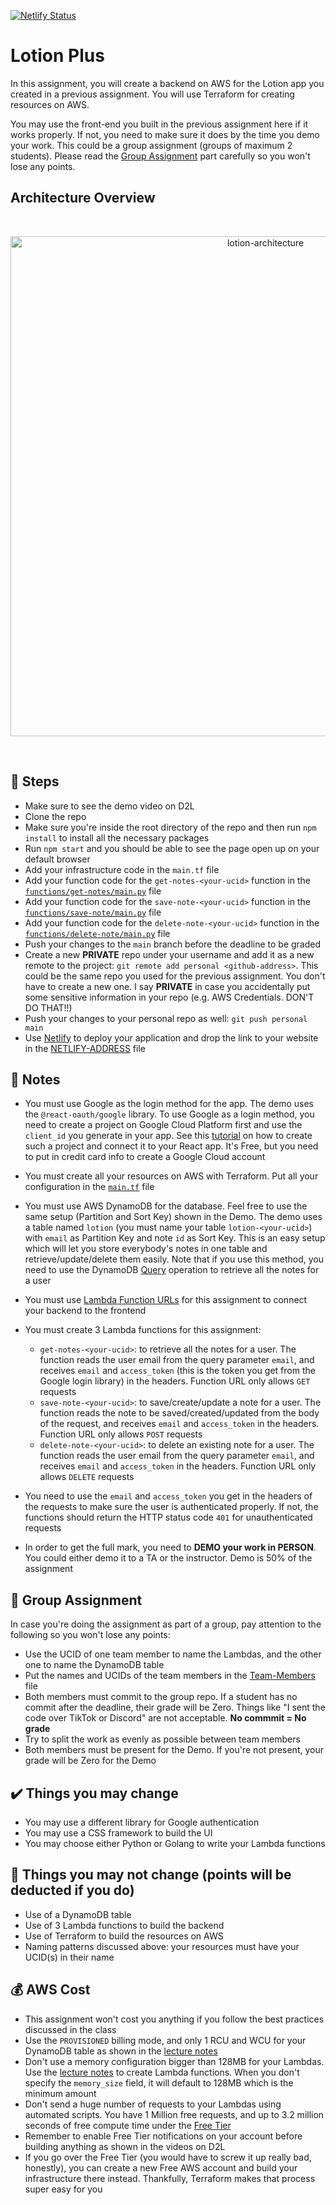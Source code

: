 [![Netlify Status](https://api.netlify.com/api/v1/badges/72ac94d3-68d4-4e13-8c4a-e0cd1d635f52/deploy-status)](https://app.netlify.com/sites/sensational-seahorse-f6f16f/deploys)

# Lotion Plus

In this assignment, you will create a backend on AWS for the Lotion app you created in a previous assignment. You will use Terraform for creating resources on AWS.

You may use the front-end you built in the previous assignment here if it works properly. If not, you need to make sure it does by the time you demo your work. This could be a group assignment (groups of maximum 2 students). Please read the [Group Assignment](https://github.com/ucalgary-ensf381/lotion-plus#couple-group-assignment) part carefully so you won't lose any points.

## Architecture Overview

<br/>
<p align="center">
  <img src="https://res.cloudinary.com/mkf/image/upload/v1678683690/ENSF-381/labs/lotion-backedn_djxhiv.svg" alt="lotion-architecture" width="800"/>
</p>
<br/>

## :foot: Steps

- Make sure to see the demo video on D2L
- Clone the repo
- Make sure you're inside the root directory of the repo and then run `npm install` to install all the necessary packages
- Run `npm start` and you should be able to see the page open up on your default browser
- Add your infrastructure code in the `main.tf` file
- Add your function code for the `get-notes-<your-ucid>` function in the [`functions/get-notes/main.py`](functions/get-notes/main.py) file
- Add your function code for the `save-note-<your-ucid>` function in the [`functions/save-note/main.py`](functions/save-note/main.py) file
- Add your function code for the `delete-note-<your-ucid>` function in the [`functions/delete-note/main.py`](functions/delete-note/main.py) file
- Push your changes to the `main` branch before the deadline to be graded
- Create a new **PRIVATE** repo under your username and add it as a new remote to the project: `git remote add personal <github-address>`. This could be the same repo you used for the previous assignment. You don't have to create a new one. I say **PRIVATE** in case you accidentally put some sensitive information in your repo (e.g. AWS Credentials. DON'T DO THAT!!)
- Push your changes to your personal repo as well: `git push personal main`
- Use [Netlify](https://www.netlify.com/) to deploy your application and drop the link to your website in the [NETLIFY-ADDRESS](./NETLIFY-ADDRESS.md) file

## :page_with_curl: Notes

- You must use Google as the login method for the app. The demo uses the `@react-oauth/google` library. To use Google as a login method, you need to create a project on Google Cloud Platform first and use the `client_id` you generate in your app. See this [tutorial](https://blog.logrocket.com/guide-adding-google-login-react-app/) on how to create such a project and connect it to your React app. It's Free, but you need to put in credit card info to create a Google Cloud account
- You must create all your resources on AWS with Terraform. Put all your configuration in the [`main.tf`](infra/main.tf) file
- You must use AWS DynamoDB for the database. Feel free to use the same setup (Partition and Sort Key) shown in the Demo. The demo uses a table named `lotion` (you must name your table `lotion-<your-ucid>`) with `email` as Partition Key and note `id` as Sort Key. This is an easy setup which will let you store everybody's notes in one table and retrieve/update/delete them easily. Note that if you use this method, you need to use the DynamoDB [Query](https://boto3.amazonaws.com/v1/documentation/api/latest/reference/services/dynamodb/table/query.html) operation to retrieve all the notes for a user
- You must use [Lambda Function URLs](https://masoudkarimif.github.io/posts/aws-lambda-function-url/) for this assignment to connect your backend to the frontend
- You must create 3 Lambda functions for this assignment:

  - `get-notes-<your-ucid>`: to retrieve all the notes for a user. The function reads the user email from the query parameter `email`, and receives `email` and `access_token` (this is the token you get from the Google login library) in the headers. Function URL only allows `GET` requests
  - `save-note-<your-ucid>`: to save/create/update a note for a user. The function reads the note to be saved/created/updated from the body of the request, and receives `email` and `access_token` in the headers. Function URL only allows `POST` requests
  - `delete-note-<your-ucid>`: to delete an existing note for a user. The function reads the user email from the query parameter `email`, and receives `email` and `access_token` in the headers. Function URL only allows `DELETE` requests

- You need to use the `email` and `access_token` you get in the headers of the requests to make sure the user is authenticated properly. If not, the functions should return the HTTP status code `401` for unauthenticated requests
- In order to get the full mark, you need to **DEMO your work in PERSON**. You could either demo it to a TA or the instructor. Demo is 50% of the assignment

## :couple: Group Assignment

In case you're doing the assignment as part of a group, pay attention to the following so you won't lose any points:

- Use the UCID of one team member to name the Lambdas, and the other one to name the DynamoDB table
- Put the names and UCIDs of the team members in the [Team-Members](./Team-Members.md) file
- Both members must commit to the group repo. If a student has no commit after the deadline, their grade will be Zero. Things like "I sent the code over TikTok or Discord" are not acceptable. **No commmit = No grade**
- Try to split the work as evenly as possible between team members
- Both members must be present for the Demo. If you're not present, your grade will be Zero for the Demo

## :heavy_check_mark: Things you may change

- You may use a different library for Google authentication
- You may use a CSS framework to build the UI
- You may choose either Python or Golang to write your Lambda functions

## :name_badge: Things you may not change (points will be deducted if you do)

- Use of a DynamoDB table
- Use of 3 Lambda functions to build the backend
- Use of Terraform to build the resources on AWS
- Naming patterns discussed above: your resources must have your UCID(s) in their name

## :moneybag: AWS Cost

- This assignment won't cost you anything if you follow the best practices discussed in the class
- Use the `PROVISIONED` billing mode, and only 1 RCU and WCU for your DynamoDB table as shown in the [lecture notes](https://masoudkarimif.github.io/posts/aws-dynamodb-crud-with-lambda-terraform/#create-a-dynamodb-table-with-terraform)
- Don't use a memory configuration bigger than 128MB for your Lambdas. Use the [lecture notes](https://masoudkarimif.github.io/posts/aws-lambda-with-terraform/#create-a-lambda-function) to create Lambda functions. When you don't specify the `memory_size` field, it will default to 128MB which is the minimum amount
- Don't send a huge number of requests to your Lambdas using automated scripts. You have 1 Million free requests, and up to 3.2 million seconds of free compute time under the [Free Tier](https://aws.amazon.com/free/)
- Remember to enable Free Tier notifications on your account before building anything as shown in the videos on D2L
- If you go over the Free Tier (you would have to screw it up really bad, honestly), you can create a new Free AWS account and build your infrastructure there instead. Thankfully, Terraform makes that process super easy for you
